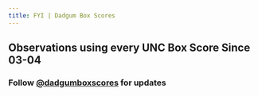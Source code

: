 ```yaml
---
title: FYI | Dadgum Box Scores
---
```


## Observations using every UNC Box Score Since 03-04

### Follow [@dadgumboxscores](https://twitter.com/dadgumboxscores/) for updates








